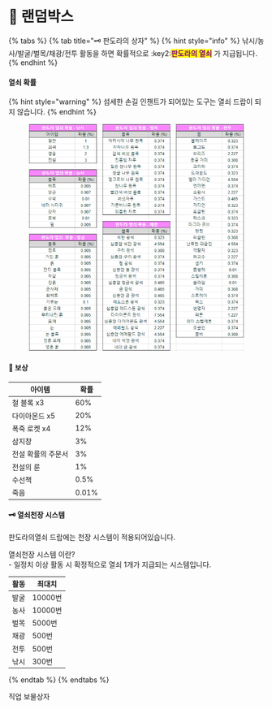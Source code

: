 # 🎁 랜덤박스

{% tabs %}
{% tab title="🗝️ 판도라의 상자" %}
{% hint style="info" %}
낚시/농사/발굴/벌목/채광/전투 활동을 하면 확률적으로 :key2:<mark style="color:purple;">**판도라의 열쇠**</mark> 가 지급됩니다.
{% endhint %}

#### 열쇠 확률

{% hint style="warning" %}
섬세한 손길 인챈트가 되어있는 도구는 열쇠 드랍이 되지 않습니다.
{% endhint %}

<figure><img src="../../.gitbook/assets/k5napandora_key_chance.png" alt=""><figcaption></figcaption></figure>

#### 🎁 보상

| 아이템        | 확률    |
| ---------- | ----- |
| 철 블록 x3    | 60%   |
| 다이아몬드 x5   | 20%   |
| 폭죽 로켓 x4   | 12%   |
| 삼지창        | 3%    |
| 전설 확률의 주문서 | 3%    |
| 전설의 룬      | 1%    |
| 수선책        | 0.5%  |
| 죽음         | 0.01% |

#### 🗝️ 열쇠천장 시스템

판도라의열쇠 드랍에는 천장 시스템이 적용되어있습니다.

열쇠천장 시스템 이란? \
\-  일정치 이상 활동 시 확정적으로 열쇠 1개가 지급되는 시스템입니다.

| 활동 | 최대치    |
| -- | ------ |
| 발굴 | 10000번 |
| 농사 | 10000번 |
| 벌목 | 5000번  |
| 채광 | 500번   |
| 전투 | 500번   |
| 낚시 | 300번   |
{% endtab %}
{% endtabs %}

직업 보물상자
